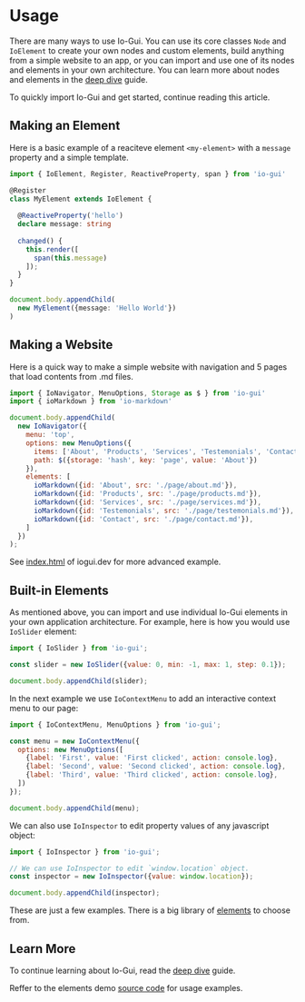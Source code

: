 # Usage

There are many ways to use Io-Gui. You can use its core classes `Node` and `IoElement` to create your own nodes and custom elements, build anything from a simple website to an app, or you can import and use one of its nodes and elements in your own architecture. You can learn more about nodes and elements in the [deep dive] guide.

To quickly import Io-Gui and get started, continue reading this article.

## Making an Element

Here is a basic example of a reaciteve element `<my-element>` with a `message` property and a simple template.

```typescript
import { IoElement, Register, ReactiveProperty, span } from 'io-gui'

@Register
class MyElement extends IoElement {
  
  @ReactiveProperty('hello')
  declare message: string
  
  changed() {
    this.render([
      span(this.message)
    ]);
  }
}

document.body.appendChild(
  new MyElement({message: 'Hello World'})
)
```

## Making a Website

Here is a quick way to make a simple website with navigation and 5 pages that load contents from .md files. 

```javascript
import { IoNavigator, MenuOptions, Storage as $ } from 'io-gui'
import { ioMarkdown } from 'io-markdown'

document.body.appendChild(
  new IoNavigator({
    menu: 'top',
    options: new MenuOptions({
      items: ['About', 'Products', 'Services', 'Testemonials', 'Contact'],
      path: $({storage: 'hash', key: 'page', value: 'About'})
    }),
    elements: [
      ioMarkdown({id: 'About', src: './page/about.md'}),
      ioMarkdown({id: 'Products', src: './page/products.md'}),
      ioMarkdown({id: 'Services', src: './page/services.md'}),
      ioMarkdown({id: 'Testemonials', src: './page/testemonials.md'}),
      ioMarkdown({id: 'Contact', src: './page/contact.md'}),
    ]
  })
);
```

See [index.html] of iogui.dev for more advanced example.

## Built-in Elements

As mentioned above, you can import and use individual Io-Gui elements in your own application architecture. For example, here is how you would use `IoSlider` element:

```javascript
import { IoSlider } from 'io-gui';

const slider = new IoSlider({value: 0, min: -1, max: 1, step: 0.1});

document.body.appendChild(slider);
```

In the next example we use `IoContextMenu` to add an interactive context menu to our page:

```javascript
import { IoContextMenu, MenuOptions } from 'io-gui';

const menu = new IoContextMenu({
  options: new MenuOptions([
    {label: 'First', value: 'First clicked', action: console.log},
    {label: 'Second', value: 'Second clicked', action: console.log},
    {label: 'Third', value: 'Third clicked', action: console.log},
  ])
});

document.body.appendChild(menu);
```

We can also use `IoInspector` to edit property values of any javascript object:

```javascript
import { IoInspector } from 'io-gui';

// We can use IoInspector to edit `window.location` object.
const inspector = new IoInspector({value: window.location});

document.body.appendChild(inspector);
```

These are just a few examples. There is a big library of [elements] to choose from.

## Learn More

To continue learning about Io-Gui, read the [deep dive] guide.

Reffer to the elements demo [source code] for usage examples.

[index.html]: https://github.com/io-gui/io/blob/main/index.html#L125
[deep dive]: https://iogui.dev/io/#path=Docs,Deep%20Dive
[elements]: https://iogui.dev/io/#path=Demos,Elements
[source code]: https://github.com/io-gui/io/blob/main/demos/elements-dev.js